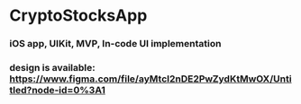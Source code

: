 # CryptoStocksApp

### iOS app, UIKit, MVP, In-code UI implementation

### design is available: https://www.figma.com/file/ayMtcl2nDE2PwZydKtMwOX/Untitled?node-id=0%3A1
